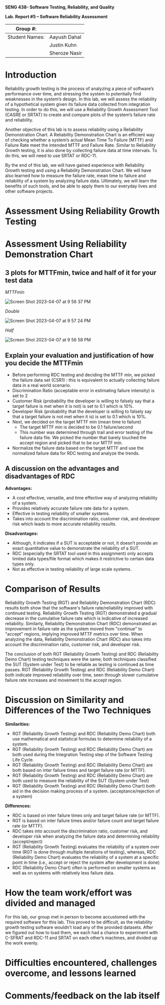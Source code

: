 **SENG 438- Software Testing, Reliability, and Quality**

**Lab. Report \#5 – Software Reliability Assessment**

| Group \#:       |   |
|-----------------|---|
| Student Names:  |Aayush Dahal   |
|                 |Justin Kuhn   |
|                 |Sheroze Nasir   |

# Introduction

Reliability growth testing is the process of analyzing a piece of software’s performance over time, and stressing the system to potentially find weaknesses in the system’s design. In this lab, we will assess the reliability of a hypothetical system given its failure data collected from integration testing. In order to do this, we will use a Reliability Growth Assessment Tool (CASRE or SRTAT) to create and compare plots of the system’s failure rate and reliability.

Another objective of this lab is to assess reliability using a Reliability Demonstration Chart. A Reliability Demonstration Chart is an efficient way of checking whether a system’s actual Mean Time To Failure (MTTF) and Failure Rate meet the intended MTTF and Failure Rate. Similar to Reliability Growth testing, it is also done by collecting failure data at time intervals. To do this, we will need to use SRTAT or RDC-11.

By the end of this lab, we will have gained experience with Reliability Growth testing and using a Reliability Demonstration Chart. We will have also learned how to measure the failure rate, mean time to failure and reliability of a system by analyzing failure data. Ultimately, we will learn the benefits of such tools, and be able to apply them to our everyday lives and other software projects. 


# Assessment Using Reliability Growth Testing 

# Assessment Using Reliability Demonstration Chart 

## 3 plots for MTTFmin, twice and half of it for your test data

_MTTFmin_

![Screen Shot 2023-04-07 at 9 56 37 PM](https://user-images.githubusercontent.com/80851741/230705228-85df2663-c453-4c35-beb6-4b85bc141c31.png)

_Double_

![Screen Shot 2023-04-07 at 9 57 24 PM](https://user-images.githubusercontent.com/80851741/230705236-ac01cd74-1967-4775-a3e1-d7b14ad68b91.png)

_Half_

![Screen Shot 2023-04-07 at 9 56 58 PM](https://user-images.githubusercontent.com/80851741/230705233-c3cf79dc-47df-428d-991d-67c80bee81f5.png)


## Explain your evaluation and justification of how you decide the MTTFmin
- Before performing RDC testing and deciding the MTTF min, we picked the failure data set (CSR1) : this is equivalent to actually collecting failure data in a real world scenario.
- Discrimination Ratio (acceptable error in estimating failure intensity) is set to 2
- Customer Risk (probability the developer is willing to falsely say that a target failure is met when it is not) is set to 0.1 which is 10%.
- Developer Risk (probability that the developer is willing to falsely say that a target failure is not met when it is) is set to 0.1 which is 10%.
- Next, we decided on the target MTTF min (mean time to failure)
  - The target MTTF min is decided to be 0.1 failure/second 
  - This number was determined through trail and error testing of the failure data file. We picked the number that barely touched the accept region and picked that to be our MTTF min.
- Normalize the failure data based on the target MTTF and use the normalized failure data for RDC testing and analyze the trends.

## A discussion on the advantages and disadvantages of RDC

**Advantages:**
- A cost effective, versatile, and time effective way of analyzing reliability of  a system. 
- Provides relatively accurate failure rate data for a system.
- Effective in testing reliability of smaller systems.
- Takes into account the discrimination ratio, customer risk, and developer risk which leads to more accurate reliability results.

**Disadvantages:**
- Although, it indicates if a SUT is acceptable or not, it doesn’t provide an exact quantitative value to demonstrate the reliability of a SUT.
- RDC (especially the SRTAT tool used in this assignment) only accepts limited data types/file format which makes it restrictive to certain data types only.
- Not as effective in testing reliability of large scale systems.


# Comparison of Results

Reliability Growth Testing (RGT) and Reliability Demonstration Chart (RDC) results both show that the software's failure rate/reliability improved with continued testing. Reliability Growth Testing (RGT) demonstrated a gradual decrease in the cumulative failure rate which is indicative of increased reliability.  Similarly, Reliability Demonstration Chart (RDC) demonstrated an improvement in failure rate as the system moved from "continue" to "accept" regions, implying improved MTTF metrics over time. When analyzing the data, Reliability Demonstration Chart (RDC) also takes into account the discrimination ratio, customer risk, and developer risk. 

The conclusion of both RGT (Reliability Growth Testing) and RDC (Reliability Demo Chart) testing techniques were the same; both techniques classified the SUT (System under Test) to be reliable as testing is continued as time passes. RGT (Reliability Growth Testing) and RDC (Reliability Demo Chart) both indicate improved reliability over time, seen through slower cumulative failure rate increases and movement to the accept region.


# Discussion on Similarity and Differences of the Two Techniques

**Similarities:**
- RGT (Reliability Growth Testing) and RDC (Reliability Demo Chart)  both use mathematical and statistical formulas to determine reliability of a system.
- RGT (Reliability Growth Testing) and RDC (Reliability Demo Chart) are both used during the Integration Testing step of the Software Testing Life Cycle.
- RGT (Reliability Growth Testing) and RDC (Reliability Demo Chart) are both based on inter failure times and target failure rate (or MTTF).
- RGT (Reliability Growth Testing) and RDC (Reliability Demo Chart) are both used to measure the reliability of the SUT (System under Test)
- RGT (Reliability Growth Testing) and RDC (Reliability Demo Chart) both aid in the decision making process of a system. (acceptance/rejection of a system)

**Differences:**
- RDC is based on inter failure times only and target failure rate (or MTTF).
- RGT is based on inter failure times and/or failure count and target failure rate (or MTTF).
- RDC  takes into account the discrimination ratio, customer risk, and developer risk when analyzing the failure data and determining reliability (accept/reject)
- RGT (Reliability Growth Testing) evaluates the reliability of a system over time (RGT is done through multiple iterations of testing), whereas, RDC (Reliability Demo Chart) evaluates the reliability of a system at a specific point in time (i.e., accept or reject the system after development is done)
- RDC (Reliability Demo Chart) often is performed on smaller systems as well as on systems with relatively less failure data. 


# How the team work/effort was divided and managed

For this lab, our group met in person to become accustomed with the required software for this lab. This proved to be difficult, as the reliability growth testing software wouldn’t load any of the provided datasets. After we figured out how to load them, we each had a chance to experiment with C-SFRAT and RDC-11 and SRTAT on each other’s machines, and divided up the work evenly. 

# Difficulties encountered, challenges overcome, and lessons learned

# Comments/feedback on the lab itself
